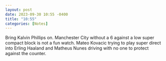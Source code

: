 ```yaml
---
layout: post
date: 2023-09-30 10:55 -0400
title: "10:55"
categories: [Notes]
---
```


Bring Kalvin Phillips on. Manchester City without a 6 against a low super compact block is not a fun watch. Mateo Kovacic trying to play super direct into Erling Haaland and Matheus Nunes driving with no one to protect against the counter.
